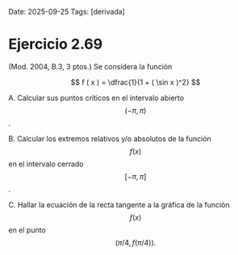Date: 2025-09-25
Tags: [derivada]

# Ejercicio 2.69

 (Mod. 2004, B.3, 3 ptos.) Se considera la función

$$
f ( x ) = \dfrac{1}{1 + ( \sin x )^2}
$$

A.    Calcular sus puntos críticos en el intervalo abierto  $$ ( -  \pi ,  \pi )$$  .

B.    Calcular los extremos relativos y/o absolutos de la función  $$ f( x )$$   en el intervalo cerrado  $$ [  -  \pi ,  \pi ]$$  .

C.    Hallar la ecuación de la recta tangente a la gráfica de la función  $$ f ( x )$$   en el punto  $$ (  \pi  / 4, f (  \pi  / 4 ) ) .$$ 
